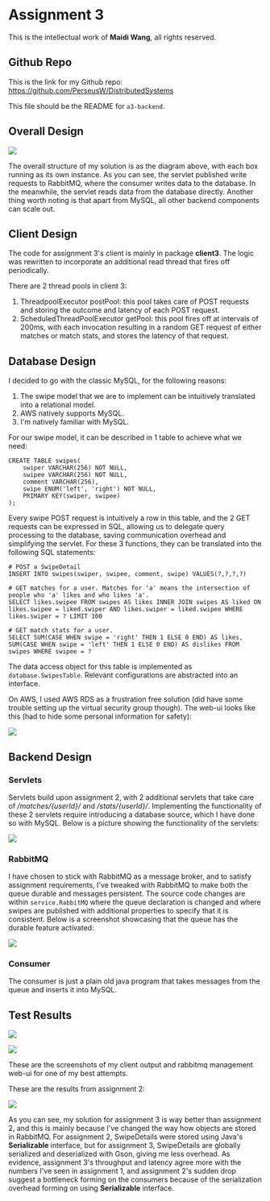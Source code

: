 # Assignment 3

This is the intellectual work of **Maidi Wang**, all rights reserved.

## Github Repo

This is the link for my Github repo: https://github.com/PerseusW/DistributedSystems

This file should be the README for `a3-backend`.

## Overall Design

![](overview.jpg)

The overall structure of my solution is as the diagram above, with each box running as its own instance. As you can see, the servlet published write requests to RabbitMQ, where the consumer writes data to the database. In the meanwhile, the servlet reads data from the database directly. Another thing worth noting is that apart from MySQL, all other backend components can scale out.

## Client Design

The code for assignment 3's client is mainly in package **client3**. The logic was rewritten to incorporate an additional read thread that fires off periodically.

There are 2 thread pools in client 3:

1. ThreadpoolExecutor postPool: this pool takes care of POST requests and storing the outcome and latency of each POST request.
2. ScheduledThreadPoolExecutor getPool: this pool fires off at intervals of 200ms, with each invocation resulting in a random GET request of either matches or match stats, and stores the latency of that request.

## Database Design

I decided to go with the classic MySQL, for the following reasons:

1. The swipe model that we are to implement can be intuitively translated into a relational model.
2. AWS natively supports MySQL.
3. I'm natively familiar with MySQL.

For our swipe model, it can be described in 1 table to achieve what we need:

```mysql
CREATE TABLE swipes(
    swiper VARCHAR(256) NOT NULL,
    swipee VARCHAR(256) NOT NULL,
    comment VARCHAR(256),
    swipe ENUM('left', 'right') NOT NULL,
    PRIMARY KEY(swiper, swipee)
);
```

Every swipe POST request is intuitively a row in this table, and the 2 GET requests can be expressed in SQL, allowing us to delegate query processing to the database, saving communication overhead and simplifying the servlet. For these 3 functions, they can be translated into the following SQL statements:

```mysql
# POST a SwipeDetail
INSERT INTO swipes(swiper, swipee, comment, swipe) VALUES(?,?,?,?)

# GET matches for a user. Matches for 'a' means the intersection of people who 'a' likes and who likes 'a'.
SELECT likes.swipee FROM swipes AS likes INNER JOIN swipes AS liked ON likes.swipee = liked.swiper AND likes.swiper = liked.swipee WHERE likes.swiper = ? LIMIT 100

# GET match stats for a user.
SELECT SUM(CASE WHEN swipe = 'right' THEN 1 ELSE 0 END) AS likes, SUM(CASE WHEN swipe = 'left' THEN 1 ELSE 0 END) AS dislikes FROM swipes WHERE swipee = ?
```

The data access object for this table is implemented as `database.SwipesTable`. Relevant configurations are abstracted into an interface.

On AWS, I used AWS RDS as a frustration free solution (did have some trouble setting up the virtual security group though). The web-ui looks like this (had to hide some personal information for safety):

![](mysql.jpg)

## Backend Design

### Servlets

Servlets build upon assignment 2, with 2 additional servlets that take care of */matches/{userId}/* and */stats/{userId}/*. Implementing the functionality of these 2 servlets require introducing a database source, which I have done so with MySQL. Below is a picture showing the functionality of the servlets:

![](servlet.jpg)

### RabbitMQ

I have chosen to stick with RabbitMQ as a message broker, and to satisfy assignment requirements, I've tweaked with RabbitMQ to make both the queue durable and messages persistent. The source code changes are within `service.RabbitMQ` where the queue declaration is changed and where swipes are published with additional properties to specify that it is consistent. Below is a screenshot showcasing that the queue has the durable feature activated:

![](rabbitmq2.jpg)

### Consumer

The consumer is just a plain old java program that takes messages from the queue and inserts it into MySQL.

## Test Results

![](client.jpg)

![](rabbitmq1.jpg)

These are the screenshots of my client output and rabbitmq management web-ui for one of my best attempts.

These are the results from assignment 2:

![](single-instance.jpg)

As you can see, my solution for assignment 3 is way better than assignment 2, and this is mainly because I've changed the way how objects are stored in RabbitMQ. For assignment 2, SwipeDetails were stored using Java's **Serializable** interface, but for assignment 3, SwipeDetails are globally serialized and deserialized with Gson, giving me less overhead. As evidence, assignment 3's throughput and latency agree more with the numbers I've seen in assignment 1, and assignment 2's sudden drop suggest a bottleneck forming on the consumers because of the serialization overhead forming on using **Serializable** interface.
